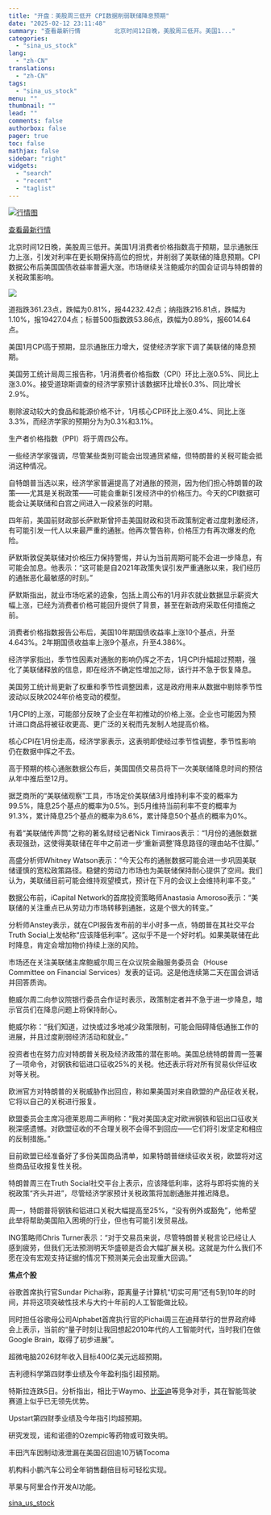```yaml
---
title: "开盘：美股周三低开 CPI数据削弱联储降息预期"
date: "2025-02-12 23:11:48"
summary: "查看最新行情      　　北京时间12日晚，美股周三低开。美国1..."
categories:
  - "sina_us_stock"
lang:
  - "zh-CN"
translations:
  - "zh-CN"
tags:
  - "sina_us_stock"
menu: ""
thumbnail: ""
lead: ""
comments: false
authorbox: false
pager: true
toc: false
mathjax: false
sidebar: "right"
widgets:
  - "search"
  - "recent"
  - "taglist"
---
```


[![行情图](//image.sinajs.cn/n/us/min/640x360xxfhd/.DJI.png)](http://stock.finance.sina.com.cn/usstock/quotes/.DJI.html)

[查看最新行情](http://stock.finance.sina.com.cn/usstock/quotes/.DJI.html)




北京时间12日晚，美股周三低开。美国1月消费者价格指数高于预期，显示通胀压力上涨，引发对利率在更长期保持高位的担忧，并削弱了美联储的降息预期。CPI数据公布后美国国债收益率普遍大涨。市场继续关注鲍威尔的国会证词与特朗普的关税政策影响。

![](https://n.sinaimg.cn/tech/transform/59/w550h309/20250212/c223-ee230d39fd1038c81523bb6e0869aba5.webp)

道指跌361.23点，跌幅为0.81%，报44232.42点；纳指跌216.81点，跌幅为1.10%，报19427.04点；标普500指数跌53.86点，跌幅为0.89%，报6014.64点。

美国1月CPI高于预期，显示通胀压力增大，促使经济学家下调了美联储的降息预期。

美国劳工统计局周三报告称，1月消费者价格指数（CPI）环比上涨0.5%、同比上涨3.0%。接受道琼斯调查的经济学家预计该数据环比增长0.3%、同比增长2.9%。

剔除波动较大的食品和能源价格不计，1月核心CPI环比上涨0.4%、同比上涨3.3%，而经济学家的预期分为为0.3%和3.1%。

生产者价格指数（PPI）将于周四公布。

一些经济学家强调，尽管某些类别可能会出现通货紧缩，但特朗普的关税可能会抵消这种情况。

自特朗普当选以来，经济学家普遍提高了对通胀的预测，因为他们担心特朗普的政策——尤其是关税政策——可能会重新引发经济中的价格压力。今天的CPI数据可能会让美联储和白宫之间进入一段紧张的时期。

四年前，美国前财政部长萨默斯曾抨击美国财政和货币政策制定者过度刺激经济，有可能引发一代人以来最严重的通胀。他再次警告称，价格压力有再次爆发的危险。

萨默斯敦促美联储对价格压力保持警惕，并认为当前周期可能不会进一步降息，有可能会加息。他表示：“这可能是自2021年政策失误引发严重通胀以来，我们经历的通胀恶化最敏感的时刻。”

萨默斯指出，就业市场吃紧的迹象，包括上周公布的1月非农就业数据显示薪资大幅上涨，已经为消费者价格可能回升提供了背景，甚至在新政府采取任何措施之前。

消费者价格指数报告公布后，美国10年期国债收益率上涨10个基点，升至4.643%。2年期国债收益率上涨9个基点，升至4.386%。

经济学家指出，季节性因素对通胀的影响仍挥之不去，1月CPI升幅超过预期，强化了美联储释放的信息，即在经济不确定性增加之际，该行并不急于恢复降息。

美国劳工统计局更新了权重和季节性调整因素，这是政府用来从数据中剔除季节性波动以反映2024年价格变动的模型。

1月CPI的上涨，可能部分反映了企业在年初推动的价格上涨。企业也可能因为预计进口商品将被征收更高、更广泛的关税而先发制人地提高价格。

核心CPI在1月份走高，经济学家表示，这表明即使经过季节性调整，季节性影响仍在数据中挥之不去。

高于预期的核心通胀数据公布后，美国国债交易员将下一次美联储降息时间的预估从年中推后至12月。

据芝商所的“美联储观察”工具，市场定价美联储3月维持利率不变的概率为99.5%，降息25个基点的概率为0.5%。到5月维持当前利率不变的概率为91.3%，累计降息25个基点的概率为8.6%，累计降息50个基点的概率为0%。

有着“美联储传声筒”之称的著名财经记者Nick Timiraos表示：“1月份的通胀数据表现强劲，这使得美联储在年中之前进一步‘重新调整’降息路径的理由站不住脚。”

高盛分析师Whitney Watson表示：“今天公布的通胀数据可能会进一步巩固美联储谨慎的宽松政策路径。稳健的劳动力市场也为美联储保持耐心提供了空间。我们认为，美联储目前可能会维持观望模式，预计在下月的会议上会维持利率不变。”

数据公布前，iCapital Network的首席投资策略师Anastasia Amoroso表示：“美联储的关注重点已从劳动力市场转移到通胀，这是个很大的转变。”

分析师Anstey表示，就在CPI报告发布前的半小时多一点，特朗普在其社交平台Truth Social上发帖称“应该降低利率”。这似乎不是一个好时机。如果美联储在此时降息，肯定会增加物价持续上涨的风险。

市场还在关注美联储主席鲍威尔周三在众议院金融服务委员会（House Committee on Financial Services）发表的证词。这是他连续第二天在国会讲话并回答质询。

鲍威尔周二向参议院银行委员会作证时表示，政策制定者并不急于进一步降息，暗示官员们在降息问题上将保持耐心。

鲍威尔称：“我们知道，过快或过多地减少政策限制，可能会阻碍降低通胀工作的进展，并且过度削弱经济活动和就业。”

投资者也在努力应对特朗普关税及经济政策的潜在影响。美国总统特朗普周一签署了一项命令，对钢铁和铝进口征收25%的关税。他还表示将对所有贸易伙伴征收对等关税。

欧洲官方对特朗普的关税威胁作出回应，称如果美国对来自欧盟的产品征收关税，它将以自己的关税进行报复。

欧盟委员会主席冯德莱恩周二声明称：“我对美国决定对欧洲钢铁和铝出口征收关税深感遗憾。对欧盟征收的不合理关税不会得不到回应——它们将引发坚定和相应的反制措施。”

目前欧盟已经准备好了多份美国商品清单，如果特朗普继续征收关税，欧盟将对这些商品征收报复性关税。

特朗普周三在Truth Social社交平台上表示，应该降低利率，这将与即将实施的关税政策“齐头并进”，尽管经济学家预计关税政策将加剧通胀并推迟降息。

周一，特朗普将钢铁和铝进口关税大幅提高至25%，“没有例外或豁免”，他希望此举将帮助美国陷入困境的行业，但也有可能引发贸易战。

ING策略师Chris Turner表示：“对于交易员来说，尽管特朗普关税言论已经让人感到疲劳，但我们无法预测明天华盛顿是否会大幅扩展关税。这就是为什么我们不愿在没有宏观支持证据的情况下预测美元会出现重大回调。”

**焦点个股**

谷歌首席执行官Sundar Pichai称，距离量子计算机“切实可用”还有5到10年的时间，并将这项突破性技术与大约十年前的人工智能做比较。

同时担任谷歌母公司Alphabet首席执行官的Pichai周三在迪拜举行的世界政府峰会上表示，当前的“量子时刻让我回想起2010年代的人工智能时代，当时我们在做Google Brain，取得了初步进展”。

超微电脑2026财年收入目标400亿美元远超预期。

吉利德科学第四财季业绩及今年盈利指引超预期。

特斯拉连跌5日。分析指出，相比于Waymo、[比亚迪](https://finance.sina.com.cn/realstock/company/sz002594/nc.shtml)等竞争对手，其在智能驾驶赛道上似乎已无领先优势。

Upstart第四财季业绩及今年指引均超预期。

研究发现，诺和诺德的Ozempic等药物或可致失明。

丰田汽车因制动液泄漏在美国召回逾10万辆Tocoma

机构料小鹏汽车公司全年销售翻倍目标可轻松实现。

苹果与阿里合作开发AI功能。

[sina_us_stock](https://finance.sina.com.cn/stock/relnews/us/2025-02-12/doc-inekfwyv5732033.shtml)
